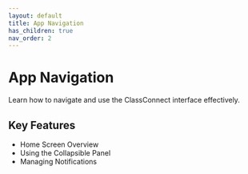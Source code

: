 ```yaml
---
layout: default
title: App Navigation
has_children: true
nav_order: 2
---
```


# App Navigation

Learn how to navigate and use the ClassConnect interface effectively.

## Key Features
- Home Screen Overview
- Using the Collapsible Panel
- Managing Notifications
